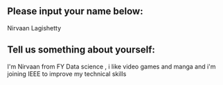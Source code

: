 ## Please input your name below:
Nirvaan Lagishetty
## Tell us something about yourself:
I'm Nirvaan from FY Data science , i like video games and manga and i'm joining IEEE to improve my technical skills
